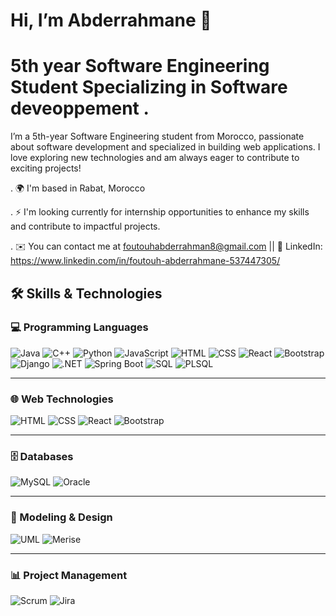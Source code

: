 # Hi, I’m Abderrahmane 👋                                                                                                                                                     

#  5th year Software Engineering Student Specializing in Software deveoppement . 

I’m a 5th-year Software Engineering student from Morocco, passionate about software development and specialized in building web applications. I love exploring new technologies  and am always eager to contribute to exciting projects!

. 🌍  I'm based in Rabat, Morocco

. ⚡  I'm looking currently for internship opportunities  to enhance my skills and contribute to impactful projects.

. ✉️  You can contact me at foutouhabderrahman8@gmail.com || 🔗 LinkedIn: https://www.linkedin.com/in/foutouh-abderrahmane-537447305/



## 🛠️ Skills & Technologies

### 💻 Programming Languages
![Java](https://img.shields.io/badge/Java-ED8B00?style=flat-square&logo=java&logoColor=white)
![C++](https://img.shields.io/badge/C++-00599C?style=flat-square&logo=c%2B%2B&logoColor=white)
![Python](https://img.shields.io/badge/Python-3776AB?style=flat-square&logo=python&logoColor=white)
![JavaScript](https://img.shields.io/badge/JavaScript-F7DF1E?style=flat-square&logo=javascript&logoColor=black)
![HTML](https://img.shields.io/badge/HTML5-E34F26?style=flat-square&logo=html5&logoColor=white)
![CSS](https://img.shields.io/badge/CSS3-1572B6?style=flat-square&logo=css3&logoColor=white)
![React](https://img.shields.io/badge/React-61DAFB?style=flat-square&logo=react&logoColor=black)
![Bootstrap](https://img.shields.io/badge/Bootstrap-7952B3?style=flat-square&logo=bootstrap&logoColor=white)
![Django](https://img.shields.io/badge/Django-092E20?style=flat-square&logo=django&logoColor=white)
![.NET](https://img.shields.io/badge/.NET-512BD4?style=flat-square&logo=dotnet&logoColor=white)
![Spring Boot](https://img.shields.io/badge/Spring%20Boot-6DB33F?style=flat-square&logo=spring&logoColor=white)
![SQL](https://img.shields.io/badge/SQL-4479A1?style=flat-square&logo=postgresql&logoColor=white)
![PLSQL](https://img.shields.io/badge/PLSQL-F80000?style=flat-square&logo=oracle&logoColor=white)

---

### 🌐 Web Technologies
![HTML](https://img.shields.io/badge/HTML5-E34F26?style=flat-square&logo=html5&logoColor=white)
![CSS](https://img.shields.io/badge/CSS3-1572B6?style=flat-square&logo=css3&logoColor=white)
![React](https://img.shields.io/badge/React-61DAFB?style=flat-square&logo=react&logoColor=black)
![Bootstrap](https://img.shields.io/badge/Bootstrap-7952B3?style=flat-square&logo=bootstrap&logoColor=white)

---

### 🗄️ Databases
![MySQL](https://img.shields.io/badge/MySQL-4479A1?style=flat-square&logo=mysql&logoColor=white)
![Oracle](https://img.shields.io/badge/Oracle-F80000?style=flat-square&logo=oracle&logoColor=white)

---

### 📐 Modeling & Design
![UML](https://img.shields.io/badge/UML-007396?style=flat-square&logo=plantuml&logoColor=white)
![Merise](https://img.shields.io/badge/Merise-FF6600?style=flat-square)

---

### 📊 Project Management
![Scrum](https://img.shields.io/badge/Scrum-1ABC9C?style=flat-square)
![Jira](https://img.shields.io/badge/Jira-0052CC?style=flat-square&logo=jira&logoColor=white)

